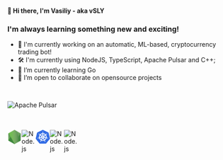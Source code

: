 #### 👋 Hi there, I'm Vasiliy - aka vSLY

### I'm always learning something new and exciting!

- 🔭 I'm currently working on an automatic, ML-based, cryptocurrency trading bot!
- 🛠 I'm currently using NodeJS, TypeScript, Apache Pulsar and C++;
- 🌱 I’m currently learning Go
- 👯 I’m open to collaborate on opensource projects


<br />

[<img align="left" alt="Apache Pulsar" width="25%" src="https://pulsar.apache.org/img/pulsar.svg" />](https://pulsar.apache.org/en)
<br /><br /><br />

<img align="left" alt="Node.js" width="32px" src="https://raw.githubusercontent.com/github/explore/80688e429a7d4ef2fca1e82350fe8e3517d3494d/topics/nodejs/nodejs.png" />
<img align="left" alt="Node.js" width="32px" src="https://raw.githubusercontent.com/isocpp/logos/master/cpp_logo.png" />
<img align="left" alt="Node.js" width="32px" src="https://raw.githubusercontent.com/kubernetes/kubernetes/master/logo/logo.png" />
<img align="left" alt="Node.js" width="32px" src="https://upload.wikimedia.org/wikipedia/commons/4/4c/Typescript_logo_2020.svg" />
<img align="left" alt="Node.js" width="32px" src="https://upload.wikimedia.org/wikipedia/commons/1/1b/Svelte_Logo.svg" />


<br />
